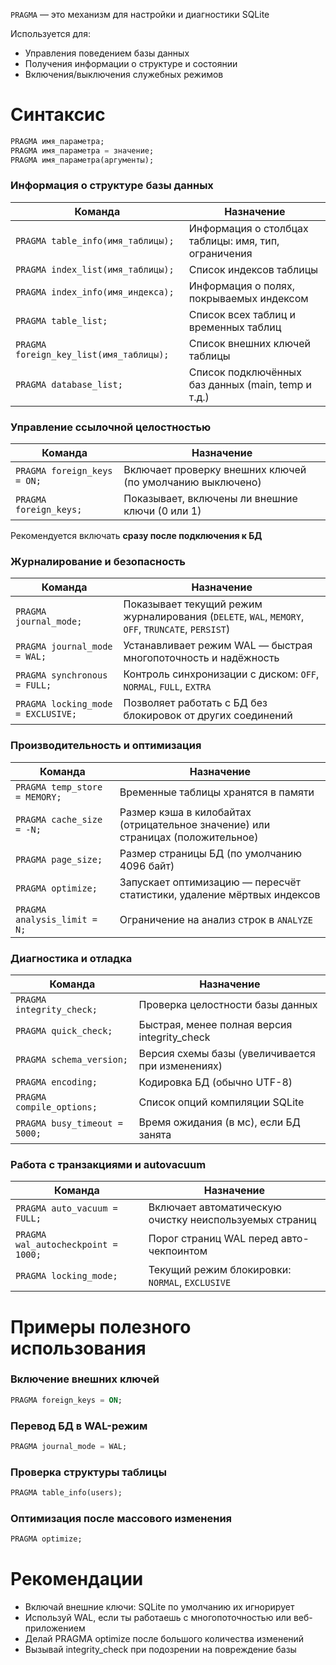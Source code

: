 `PRAGMA` — это механизм для настройки и диагностики SQLite

Используется для:

- Управления поведением базы данных
- Получения информации о структуре и состоянии
- Включения/выключения служебных режимов

# Синтаксис

```sql
PRAGMA имя_параметра;
PRAGMA имя_параметра = значение;
PRAGMA имя_параметра(аргументы);
```

### Информация о структуре базы данных

| Команда                                 | Назначение                                           |
|-----------------------------------------|------------------------------------------------------|
| `PRAGMA table_info(имя_таблицы);`       | Информация о столбцах таблицы: имя, тип, ограничения |
| `PRAGMA index_list(имя_таблицы);`       | Список индексов таблицы                              |
| `PRAGMA index_info(имя_индекса);`       | Информация о полях, покрываемых индексом             |
| `PRAGMA table_list;`                    | Список всех таблиц и временных таблиц                |
| `PRAGMA foreign_key_list(имя_таблицы);` | Список внешних ключей таблицы                        |
| `PRAGMA database_list;`                 | Список подключённых баз данных (main, temp и т.д.)   |

### Управление ссылочной целостностью

| Команда                     | Назначение                                                |
|-----------------------------|-----------------------------------------------------------|
| `PRAGMA foreign_keys = ON;` | Включает проверку внешних ключей (по умолчанию выключено) |
| `PRAGMA foreign_keys;`      | Показывает, включены ли внешние ключи (0 или 1)           |

Рекомендуется включать **сразу после подключения к БД**

### Журналирование и безопасность

| Команда                            | Назначение                                                                                        |
|------------------------------------|---------------------------------------------------------------------------------------------------|
| `PRAGMA journal_mode;`             | Показывает текущий режим журналирования (`DELETE`, `WAL`, `MEMORY`, `OFF`, `TRUNCATE`, `PERSIST`) |
| `PRAGMA journal_mode = WAL;`       | Устанавливает режим WAL — быстрая многопоточность и надёжность                                    |
| `PRAGMA synchronous = FULL;`       | Контроль синхронизации с диском: `OFF`, `NORMAL`, `FULL`, `EXTRA`                                 |
| `PRAGMA locking_mode = EXCLUSIVE;` | Позволяет работать с БД без блокировок от других соединений                                       |

### Производительность и оптимизация

| Команда                       | Назначение                                                                      |
|-------------------------------|---------------------------------------------------------------------------------|
| `PRAGMA temp_store = MEMORY;` | Временные таблицы хранятся в памяти                                             |
| `PRAGMA cache_size = -N;`     | Размер кэша в килобайтах (отрицательное значение) или страницах (положительное) |
| `PRAGMA page_size;`           | Размер страницы БД (по умолчанию 4096 байт)                                     |
| `PRAGMA optimize;`            | Запускает оптимизацию — пересчёт статистики, удаление мёртвых индексов          |
| `PRAGMA analysis_limit = N;`  | Ограничение на анализ строк в `ANALYZE`                                         |

### Диагностика и отладка

| Команда                       | Назначение                                       |
|-------------------------------|--------------------------------------------------|
| `PRAGMA integrity_check;`     | Проверка целостности базы данных                 |
| `PRAGMA quick_check;`         | Быстрая, менее полная версия integrity\_check    |
| `PRAGMA schema_version;`      | Версия схемы базы (увеличивается при изменениях) |
| `PRAGMA encoding;`            | Кодировка БД (обычно UTF-8)                      |
| `PRAGMA compile_options;`     | Список опций компиляции SQLite                   |
| `PRAGMA busy_timeout = 5000;` | Время ожидания (в мс), если БД занята            |

### Работа с транзакциями и autovacuum

| Команда                             | Назначение                                             |
|-------------------------------------|--------------------------------------------------------|
| `PRAGMA auto_vacuum = FULL;`        | Включает автоматическую очистку неиспользуемых страниц |
| `PRAGMA wal_autocheckpoint = 1000;` | Порог страниц WAL перед авто-чекпоинтом                |
| `PRAGMA locking_mode;`              | Текущий режим блокировки: `NORMAL`, `EXCLUSIVE`        |

# Примеры полезного использования

### Включение внешних ключей

```sql
PRAGMA foreign_keys = ON;
```

### Перевод БД в WAL-режим

```sql
PRAGMA journal_mode = WAL;
```

### Проверка структуры таблицы

```sql
PRAGMA table_info(users);
```

### Оптимизация после массового изменения

```sql
PRAGMA optimize;
```

# Рекомендации

- Включай внешние ключи: SQLite по умолчанию их игнорирует
- Используй WAL, если ты работаешь с многопоточностью или веб-приложением
- Делай PRAGMA optimize после большого количества изменений
- Вызывай integrity\_check при подозрении на повреждение базы
